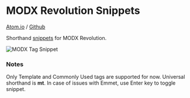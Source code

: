 # MODX Revolution Snippets

[Atom.io](https://atom.io/packages/modx-snippets)  / [Github](https://github.com/benjamindean/atom-modx-snippets)

Shorthand [snippets](https://atom.io/packages/snippets) for MODX Revolution.

![MODX Tag Snippet](https://cloud.githubusercontent.com/assets/5139993/8453687/bc60f71c-1fff-11e5-8e42-b75604e03f09.gif)

### Notes
Only Template and Commonly Used tags are supported for now. Universal shorthand is **mt**.
In case of issues with Emmet, use Enter key to toggle snippet.
